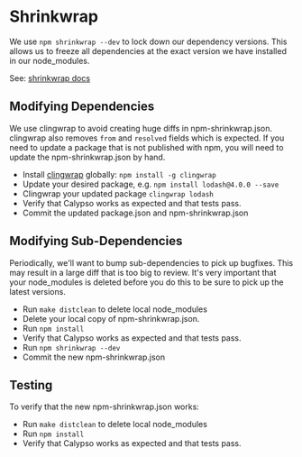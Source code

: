 Shrinkwrap
============
We use `npm shrinkwrap --dev` to lock down our dependency versions. This allows us to
freeze all dependencies at the exact version we have installed in our node_modules.

See: [shrinkwrap docs](https://docs.npmjs.com/cli/shrinkwrap)

## Modifying Dependencies

We use clingwrap to avoid creating huge diffs in npm-shrinkwrap.json. clingwrap also removes
`from` and `resolved` fields which is expected. If you need to update a package that is not published with npm, 
you will need to update the npm-shrinkwrap.json by hand.

- Install [clingwrap](https://github.com/goodeggs/clingwrap) globally: `npm install -g clingwrap`
- Update your desired package, e.g. `npm install lodash@4.0.0 --save`
- Clingwrap your updated package `clingwrap lodash`
- Verify that Calypso works as expected and that tests pass.
- Commit the updated package.json and npm-shrinkwrap.json

## Modifying Sub-Dependencies

Periodically, we'll want to bump sub-dependencies to pick up bugfixes. This may result
in a large diff that is too big to review. It's very important that your node_modules 
is deleted before you do this to be sure to pick up the latest versions.

- Run `make distclean` to delete local node_modules
- Delete your local copy of npm-shrinkwrap.json.
- Run `npm install`
- Verify that Calypso works as expected and that tests pass.
- Run `npm shrinkwrap --dev`
- Commit the new npm-shrinkwrap.json

## Testing

To verify that the new npm-shrinkwrap.json works:

- Run `make distclean` to delete local node_modules
- Run `npm install`
- Verify that Calypso works as expected and that tests pass.
